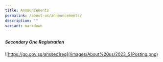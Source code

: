 ```yaml
---
title: Announcements
permalink: /about-us/announcements/
description: ""
variant: markdown
---
```


##### Secondary One Registration

![https://go.gov.sg/ahssec1reg](/images/About%20us/2023_S1Posting.png)


